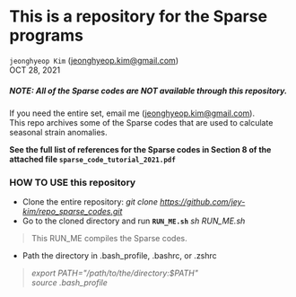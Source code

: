 # This is a repository for the Sparse programs
`jeonghyeop Kim` (jeonghyeop.kim@gmail.com) \
OCT 28, 2021

##### NOTE: All of the Sparse codes are NOT available through this repository.
 If you need the entire set, email me (jeonghyeop.kim@gmail.com). \
 This repo archives some of the Sparse codes that are used to calculate seasonal strain anomalies.

**See the full list of references for the Sparse codes in Section 8 of the attached file `sparse_code_tutorial_2021.pdf`**


### HOW TO USE this repository 

- Clone the entire repository: *git clone https://github.com/jey-kim/repo_sparse_codes.git* 
- Go to the cloned directory and run **`RUN_ME.sh`** *sh RUN_ME.sh* 
>    This RUN_ME compiles the Sparse codes.
- Path the directory in .bash_profile, .bashrc, or .zshrc
>    *export PATH="/path/to/the/directory:$PATH"*    
>    *source .bash_profile* 

